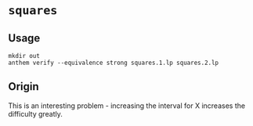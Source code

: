 # `squares`

## Usage
```
mkdir out
anthem verify --equivalence strong squares.1.lp squares.2.lp
```

## Origin
This is an interesting problem - increasing the interval for X increases the difficulty greatly.
